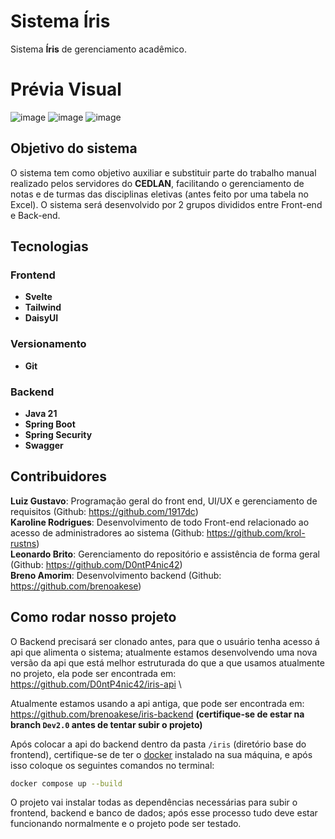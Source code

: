 # Sistema Íris
Sistema **Íris** de gerenciamento acadêmico.

# Prévia Visual

![image](https://github.com/user-attachments/assets/66ad8da3-6baa-4900-a882-85963c2980a5)
![image](https://github.com/user-attachments/assets/a7bf2c99-c53c-4240-91f1-f7b46d0ddafa)
![image](https://github.com/user-attachments/assets/8d663ddd-505a-4de4-8350-d9868acfe479)




## Objetivo do sistema
O sistema tem como objetivo auxiliar e substituir parte do trabalho manual realizado pelos servidores do **CEDLAN**, facilitando o gerenciamento de notas e de turmas das disciplinas eletivas (antes feito por uma tabela no Excel). O sistema será desenvolvido por 2 grupos divididos entre Front-end e Back-end.

## Tecnologias
### Frontend
- **Svelte**
- **Tailwind**
- **DaisyUI**
### Versionamento
- **Git**
### Backend
- **Java 21**
- **Spring Boot**
- **Spring Security**
- **Swagger**

## Contribuidores
**Luiz Gustavo**: Programação geral do front end, UI/UX e gerenciamento de requisitos (Github: https://github.com/1917dc) \
**Karoline Rodrigues**: Desenvolvimento de todo Front-end relacionado ao acesso de administradores ao sistema (Github: https://github.com/krol-rustns) \
**Leonardo Brito**: Gerenciamento do repositório e assistência de forma geral (Github: https://github.com/D0ntP4nic42) \
**Breno Amorim**: Desenvolvimento backend (Github: https://github.com/brenoakese)

## Como rodar nosso projeto
O Backend precisará ser clonado antes, para que o usuário tenha acesso á api que alimenta o sistema; atualmente estamos desenvolvendo uma nova versão da api que está melhor estruturada do que a que usamos atualmente no projeto, ela pode ser encontrada em: https://github.com/D0ntP4nic42/iris-api \

Atualmente estamos usando a api antiga, que pode ser encontrada em: https://github.com/brenoakese/iris-backend **(certifique-se de estar na branch `Dev2.0` antes de tentar subir o projeto)**

Após colocar a api do backend dentro da pasta `/iris` (diretório base do frontend), certifique-se de ter o [docker](https://www.docker.com/products/docker-desktop/) instalado na sua máquina, e após isso coloque os seguintes comandos no terminal:
```bash
docker compose up --build
```
O projeto vai instalar todas as dependências necessárias para subir o frontend, backend e banco de dados; após esse processo tudo deve estar funcionando normalmente e o projeto pode ser testado.
